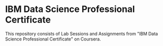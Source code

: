 # IBM Data Science Professional Certificate

<p>This repository consists of Lab Sessions and Assignments from "IBM Data Science Professional Certificate" on Coursera.</p>
